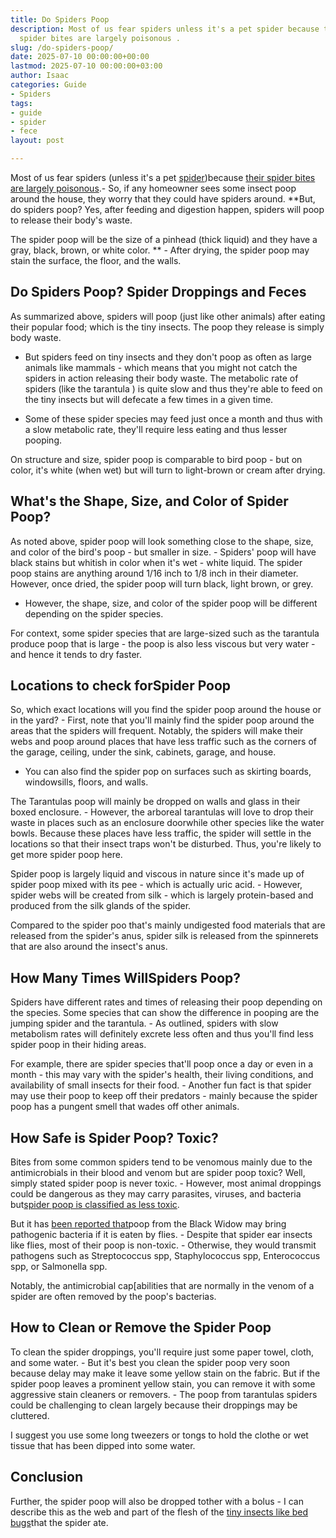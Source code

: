 ```yaml
---
title: Do Spiders Poop
description: Most of us fear spiders unless it's a pet spider because their 
  spider bites are largely poisonous .
slug: /do-spiders-poop/
date: 2025-07-10 00:00:00+00:00
lastmod: 2025-07-10 00:00:00+03:00
author: Isaac
categories: Guide
- Spiders
tags:
- guide
- spider
- fece
layout: post

---
```

Most of us fear spiders (unless it's a pet [spider](https://pestpolicy.com/can-you-drown-a-spider/))because [their spider bites are largely poisonous](https://pestpolicy.com/spider-bite-vs-mosquito-bite/).- So, if any homeowner sees some insect poop around the house, they worry that they could have spiders around. **But, do spiders poop? Yes, after feeding and digestion happen, spiders will poop to release their body's waste.

The spider poop will be the size of a pinhead (thick liquid) and they have a gray, black, brown, or white color. ** - After drying, the spider poop may stain the surface, the floor, and the walls.

##  Do Spiders Poop? Spider Droppings and Feces

As summarized above, spiders will poop (just like other animals) after eating their popular food; which is the tiny insects. The poop they release is simply body waste.

- But spiders feed on tiny insects and they don't poop as often as large animals like mammals - which means that you might not catch the spiders in action releasing their body waste. The metabolic rate of spiders (like the tarantula ) is quite slow and thus they're able to feed on the tiny insects but will defecate a few times in a given time.

- Some of these spider species may feed just once a month and thus with a slow metabolic rate, they'll require less eating and thus lesser pooping.

On structure and size, spider poop is comparable to bird poop - but on color, it's white (when wet) but will turn to light-brown or cream after drying.

##  What's the Shape, Size, and Color of Spider Poop?

As noted above, spider poop will look something close to the shape, size, and color of the bird's poop - but smaller in size. - Spiders' poop will have black stains but whitish in color when it's wet - white liquid. The spider poop stains are anything around 1/16 inch to 1/8 inch in their diameter. However, once dried, the spider poop will turn black, light brown, or grey.

- However, the shape, size, and color of the spider poop will be different depending on the spider species.

For context, some spider species that are large-sized such as the tarantula produce poop that is large - the poop is also less viscous but very water - and hence it tends to dry faster.

##  Locations to check for**Spider Poop**

So, which exact locations will you find the spider poop around the house or in the yard? - First, note that you'll mainly find the spider poop around the areas that the spiders will frequent. Notably, the spiders will make their webs and poop around places that have less traffic such as the corners of the garage, ceiling, under the sink, cabinets, garage, and house.

- You can also find the spider pop on surfaces such as skirting boards, windowsills, floors, and walls.

The Tarantulas poop will mainly be dropped on walls and glass in their boxed enclosure. - However, the arboreal tarantulas will love to drop their waste in places such as an enclosure doorwhile other species like the water bowls. Because these places have less traffic, the spider will settle in the locations so that their insect traps won't be disturbed. Thus, you're likely to get more spider poop here.

Spider poop is largely liquid and viscous in nature since it's made up of spider poop mixed with its pee - which is actually uric acid. - However, spider webs will be created from silk - which is largely protein-based and produced from the silk glands of the spider.

Compared to the spider poo that's mainly undigested food materials that are released from the spider's anus, spider silk is released from the spinnerets that are also around the insect's anus.

##  How Many Times Will**Spiders Poop?**

Spiders have different rates and times of releasing their poop depending on the species. Some species that can show the difference in pooping are the jumping spider and the tarantula. - As outlined, spiders with slow metabolism rates will definitely excrete less often and thus you'll find less spider poop in their hiding areas.

For example, there are spider species that'll poop once a day or even in a month - this may vary with the spider's health, their living conditions, and availability of small insects for their food. - Another fun fact is that spider may use their poop to keep off their predators - mainly because the spider poop has a pungent smell that wades off other animals.

##  How Safe is Spider Poop? Toxic?

Bites from some common spiders tend to be venomous mainly due to the antimicrobials in their blood and venom but are spider poop toxic? Well, simply stated spider poop is never toxic. - However, most animal droppings could be dangerous as they may carry parasites, viruses, and bacteria but[spider poop is classified as less toxic](https://www.illinoispoisoncenter.org/my-child-ate-poop).

But it has [been reported that](https://www.pctonline.com/article/pct1013-spider-poop/)poop from the Black Widow may bring pathogenic bacteria if it is eaten by flies. - Despite that spider ear insects like flies, most of their poop is non-toxic. - Otherwise, they would transmit pathogens such as Streptococcus spp, Staphylococcus spp, Enterococcus spp, or Salmonella spp.

Notably, the antimicrobial cap[abilities that are normally in the venom of a spider are often removed by the poop's bacterias.

##  **How to Clean or Remove the Spider Poop**

To clean the spider droppings, you'll require just some paper towel, cloth, and some water. - But it's best you clean the spider poop very soon because delay may make it leave some yellow stain on the fabric. But if the spider poop leaves a prominent yellow stain, you can remove it with some aggressive stain cleaners or removers. - The poop from tarantulas spiders could be challenging to clean largely because their droppings may be cluttered.

I suggest you use some long tweezers or tongs to hold the clothe or wet tissue that has been dipped into some water.

##  Conclusion

Further, the spider poop will also be dropped tother with a bolus - I can describe this as the web and part of the flesh of the [tiny insects like bed bugs](https://pestpolicy.com/do-spiders-eat-bed-bugs/)that the spider ate.